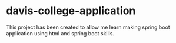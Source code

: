 # davis-college-application
This project has been created to allow me learn making spring boot application using html and spring boot skills.
